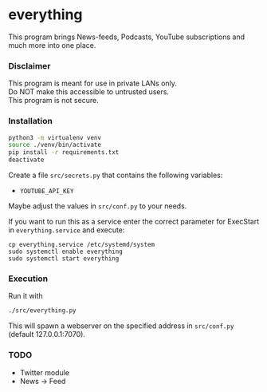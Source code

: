 # everything
This program brings News-feeds, Podcasts, YouTube subscriptions and much more into one place.

### Disclaimer
This program is meant for use in private LANs only.   
Do NOT make this accessible to untrusted users.    
This program is not secure.

### Installation
```sh
python3 -m virtualenv venv
source ./venv/bin/activate
pip install -r requirements.txt
deactivate
```

Create a file `src/secrets.py` that contains the following variables:
- `YOUTUBE_API_KEY`

Maybe adjust the values in `src/conf.py` to your needs.

If you want to run this as a service enter the correct parameter for ExecStart
in `everything.service` and execute:  
```
cp everything.service /etc/systemd/system
sudo systemctl enable everything
sudo systemctl start everything
```

### Execution
Run it with
```sh
./src/everything.py
```

This will spawn a webserver on the specified address in `src/conf.py` (default 127.0.0.1:7070).

### TODO
- Twitter module
- News -> Feed
